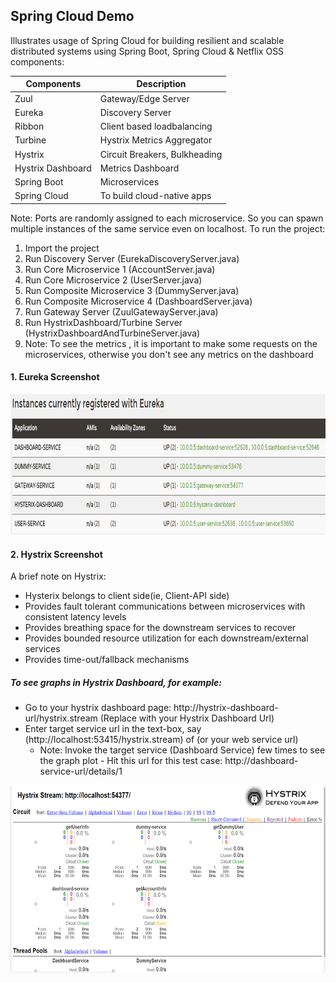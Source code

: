 ## Spring Cloud Demo
  Illustrates usage of Spring Cloud for building resilient and scalable distributed systems using 
  Spring Boot, Spring Cloud & Netflix OSS components: 
  
| Components    | Description           
| ------------- |--------------------------------| 
| Zuul          | Gateway/Edge Server            | 
| Eureka        | Discovery Server               |  
| Ribbon        | Client based loadbalancing     |  
| Turbine       | Hystrix Metrics Aggregator     |  
| Hystrix       | Circuit Breakers, Bulkheading  |   
| Hystrix Dashboard | Metrics Dashboard          |  
| Spring Boot   | Microservices                  |     
| Spring Cloud  | To build cloud-native apps     |     


Note: Ports are randomly assigned to each microservice. So you can spawn multiple instances 
      of the same service even on localhost.
To run the project:
  1. Import the project
  2. Run Discovery Server (EurekaDiscoveryServer.java)
  3. Run Core Microservice 1 (AccountServer.java)
  4. Run Core Microservice 2 (UserServer.java)
  5. Run Composite Microservice 3 (DummyServer.java)
  6. Run Composite Microservice 4 (DashboardServer.java)
  7. Run Gateway Server (ZuulGatewayServer.java)
  8. Run HystrixDashboard/Turbine Server (HystrixDashboardAndTurbineServer.java)
  9. Note: To see the metrics , it is important to make some requests on the microservices, otherwise 
     you don't see any metrics on the dashboard

####  1. Eureka Screenshot 
<img src="https://github.com/GolfRider/spring-cloud-demo/blob/master/eureka-discovery.png" width="700" height="225" />


#### 2. Hystrix Screenshot
A brief note on Hystrix:
- Hysterix belongs to client side(ie, Client-API side)
- Provides fault tolerant communications between microservices with consistent latency levels
- Provides breathing space for the downstream services to recover
- Provides bounded resource utilization for each downstream/external services
- Provides time-out/fallback mechanisms

##### To see graphs in Hystrix Dashboard, for example: 
 - Go to your hystrix dashboard page: http://hystrix-dashboard-url/hystrix.stream  (Replace with your Hystrix Dashboard Url)
 - Enter target service url in the text-box, say (http://localhost:53415/hystrix.stream)  of (or your web service url)
   - Note: Invoke the target service (Dashboard Service) few times to see the graph plot
           - Hit this url for this test case: http://dashboard-service-url/details/1 
 
<img src="https://github.com/GolfRider/spring-cloud-demo/blob/master/hystrix-dashboard.png" width="700" height="300" />
